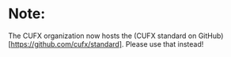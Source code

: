 # Note:

The CUFX organization now hosts the (CUFX standard on GitHub)[https://github.com/cufx/standard]. Please use that instead!
